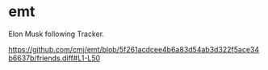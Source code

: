 # emt
Elon Musk following Tracker.

https://github.com/cmj/emt/blob/5f261acdcee4b6a83d54ab3d322f5ace34b6637b/friends.diff#L1-L50
